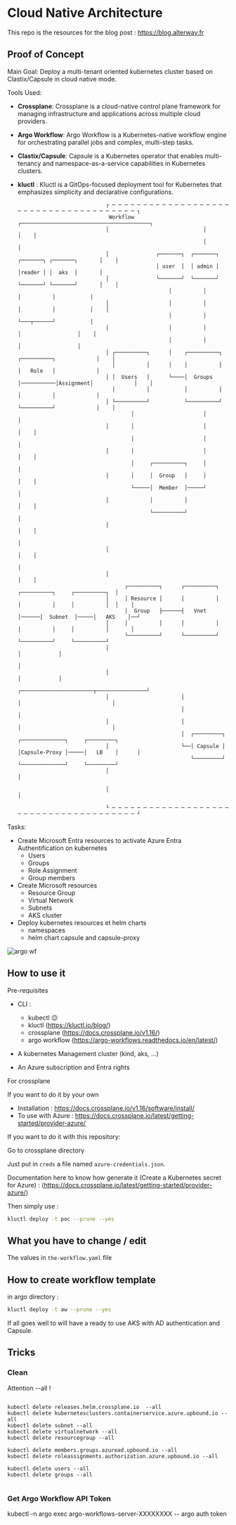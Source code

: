 # Cloud Native Architecture

This repo is the resources for the blog post : https://blog.alterway.fr

## Proof of Concept

Main Goal: Deploy a multi-tenant oriented kubernetes cluster based on Clastix/Capsule in cloud native mode.

Tools Used: 
- **Crossplane**: Crossplane is a cloud-native control plane framework for managing infrastructure and applications across multiple cloud providers.
- **Argo Workflow**: Argo Workflow is a Kubernetes-native workflow engine for orchestrating parallel jobs and complex, multi-step tasks.
- **Clastix/Capsule**: Capsule is a Kubernetes operator that enables multi-tenancy and namespace-as-a-service capabilities in Kubernetes clusters.
- **kluctl** : Kluctl is a GitOps-focused deployment tool for Kubernetes that emphasizes simplicity and declarative configurations.

                                  ┌ ─ ─ ─ ─ ─ ─ ─ ─ ─ ─ ─ ─ ─ ─ ─ ─ ─ ─ ─ ─ ─ ─ ─ ─ ─ ─ ─ ─ ─ ─ ─ ─ ─ ─ ─ ─ ─ ─ ┐
                                   Workflow                      ┌─────────────────────────────────────────┐     
                                  │                              │                                         │    │
                                                                 │                                         │     
                                  │               ┌───────┐  ┌───────┐           ┌───────┐ ┌───────┐       │    │
                                                  │ user  │  │ admin │           │reader │ │  aks  │       │     
                                  │               └───────┘  └───────┘           └───────┘ └───────┘       │    │
                                                      │          │                  │          │           │     
                                  │                   │          │                  │          │           │    │
                                                      │          │                  └───┬──────┘           │     
                                  │                   │          │                      │                  │    │
                                                      │          │                      │                  │     
                                  │ ┌──────────┐      │    ┌──────────┐           ┌──────────┐             │    │
                                    │          │      │    │          │           │   Role   │             │     
                                  │ │  Users   │      └────│  Groups  │───────────│Assignment│             │    │
                                    │          │           │          │           │          │             │     
                                  │ └──────────┘           └──────────┘           └──────────┘             │    │
                                          │                      │                                         │     
                                  │       │                      │                                         │    │
                                          │                      │                                         │     
                                  │       │                      │                                         │    │
                                          │     ┌──────────┐     │                                         │     
                                  │       │     │  Group   │     │                                         │    │
                                          └─────│  Member  │─────┘                                         │     
                                  │             │          │                                               │    │
                                                └──────────┘                                               │     
                                  │                                                                        │    │
                                                                                                           │     
                                  │                                                                        │    │
                                                                                                           │     
                                  │                                                                        │    │
                                        ┌──────────┐      ┌──────────┐      ┌──────────┐     ┌──────────┐  │     
                                  │     │ Resource │      │          │      │          │     │          │  │    │
                                        │  Group   ├──────┤   Vnet   │──────│  Subnet  │─────│   AKS    │──┘     
                                  │     │          │      │          │      │          │     │          │       │
                                        └──────────┘      └──────────┘      └──────────┘     └──────────┘        
                                  │                                                                │            │
                                                                                                   │             
                                  │                                                                │            │
                                                          ┌───────────────────────┬────────────────┘             
                                  │                       │                       │                             │
                                                          │                       │                              
                                  │                       │                       │                             │
                                                          │  ┌─────────┐  ┌──────────────┐     ┌─────────┐       
                                  │                       └──│ Capsule │  │Capsule-Proxy │─────│   LB    │      │
                                                             └─────────┘  └──────────────┘     └─────────┘       
                                  │                                                                             │
                                                                                                                 
                                  │                                                                             │
                                                                                                                 
                                  └ ─ ─ ─ ─ ─ ─ ─ ─ ─ ─ ─ ─ ─ ─ ─ ─ ─ ─ ─ ─ ─ ─ ─ ─ ─ ─ ─ ─ ─ ─ ─ ─ ─ ─ ─ ─ ─ ─ ┘


Tasks: 

- Create Microsoft Entra resources to activate Azure Entra Authentification on kubernetes
  - Users
  - Groups
  - Role Assignment
  - Group members
- Create Microsoft resources
  - Resource Group
  - Virtual Network
  - Subnets
  - AKS cluster 
- Deploy kubernetes resources et helm charts
  - namespaces
  - helm chart capsule and capsule-proxy

![argo wf](media/wf.png)


## How to use it 


Pre-requisites

- CLI :
  - kubectl 😉
  - kluctl (https://kluctl.io/blog/)
  - crossplane (https://docs.crossplane.io/v1.16/)
  - argo workflow (https://argo-workflows.readthedocs.io/en/latest/)
  
- A kubernetes Management cluster (kind, aks, ...)
- An Azure subscription and Entra rights

For crossplane 

If you want to do it by your own

- Installation : https://docs.crossplane.io/v1.16/software/install/
- To use with Azure : https://docs.crossplane.io/latest/getting-started/provider-azure/


If you want to do it with this repository: 

Go to crossplane directory

Just put in `creds` a file named `azure-credentials.json`.

Documentation here to know how generate it (Create a Kubernetes secret for Azure) : (https://docs.crossplane.io/latest/getting-started/provider-azure/)

Then simply use :

```bash
kluctl deploy -t poc --prune --yes
```

## What you have to change / edit

The values in `the-workflow.yaml` file 


## How to create workflow template

in argo directory : 

```bash
kluctl deploy -t aw --prune --yes
```


If all goes well to will have a ready to use AKS with AD authentication and Capsule.


## Tricks

### Clean

Attention --all !

```

kubectl delete releases.helm.crossplane.io  --all
kubectl delete kubernetesclusters.containerservice.azure.upbound.io --all
kubectl delete subnet --all
kubectl delete virtualnetwork --all
kubectl delete resourcegroup --all

kubectl delete members.groups.azuread.upbound.io --all
kubectl delete roleassignments.authorization.azure.upbound.io --all

kubectl delete users --all
kubectl delete groups --all


```

### Get Argo Workflow API Token

kubectl -n argo exec argo-workflows-server-XXXXXXXX -- argo auth token